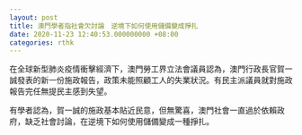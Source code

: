 ```yaml
---
layout: post
title: 澳門學者指社會欠討論　逆境下如何使用儲備變成掙扎
date: 2020-11-23 12:40:53.000000000 +08:00
categories: rthk
---
```


在全球新型肺炎疫情衝擊經濟下，澳門勞工界立法會議員認為，澳門行政長官賀一誠發表的新一份施政報告，政策未能照顧工人的失業狀況。有民主派議員就對施政報告完任無提民主感到失望。

有學者認為，賀一誠的施政基本貼近民意，但無驚喜，澳門社會一直過於依賴政府，缺乏社會討論，在逆境下如何使用儲備變成一種掙扎。

